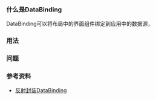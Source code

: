 ### 什么是DataBinding
DataBinding可以将布局中的界面组件绑定到应用中的数据源，

### 用法

### 问题

### 参考资料
- [反射封装DataBinding](https://juejin.cn/post/6957608813809795108)
